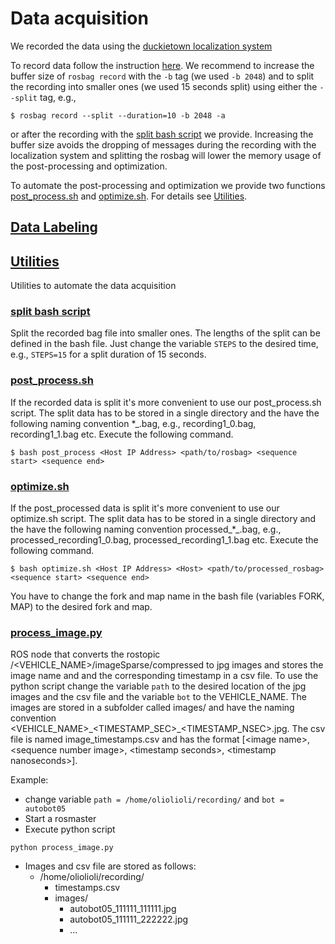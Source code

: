 # Data acquisition 

We recorded the data using the [duckietown localization system](https://docs.duckietown.org/daffy/opmanual_autolab/out/autolab_localization.html)

To record data follow the instruction [here](https://docs.duckietown.org/daffy/opmanual_autolab/out/localization_demo.html). We recommend to increase the buffer size of `rosbag record` with the `-b` tag (we used `-b 2048`) and to split the recording into smaller ones (we used 15 seconds split) using either the `--split` tag, e.g.,

```
$ rosbag record --split --duration=10 -b 2048 -a
```

or after the recording with the [split bash script](https://github.com/duckietown-ethz/proj-lfi-ml/blob/master/data_acquisition/utils/rosbag_split.sh) we provide. Increasing the buffer size avoids the dropping of messages during the recording with the localization system and splitting the rosbag will lower the memory usage of the post-processing and optimization. 

To automate the post-processing and optimization we provide two functions [post_process.sh](https://github.com/duckietown-ethz/proj-lfi-ml/blob/master/data_acquisition/utils/post_process.sh) and [optimize.sh](https://github.com/duckietown-ethz/proj-lfi-ml/blob/master/data_acquisition/utils/optimize.sh). For details see [Utilities](https://github.com/duckietown-ethz/proj-lfi-ml/blob/master/data_acquisition/README.md#utilities).


## [Data Labeling](data_labeling)


## [Utilities](utils)

Utilities to automate the data acquisition

### [split bash script](https://github.com/duckietown-ethz/proj-lfi-ml/blob/master/data_acquisition/utils/rosbag_split.sh)
Split the recorded bag file into smaller ones. The lengths of the split can be defined in the bash file. Just change the variable `STEPS` to the desired time, e.g., `STEPS=15` for a split duration of 15 seconds.

### [post_process.sh](https://github.com/duckietown-ethz/proj-lfi-ml/blob/master/data_acquisition/utils/post_process.sh)
If the recorded data is split it's more convenient to use our post_process.sh script. The split data has to be stored in a single directory and the have the following naming convention *_<SEQUENCE NUMBER>.bag, e.g., recording1_0.bag, recording1_1.bag etc. Execute the following command.
```
$ bash post_process <Host IP Address> <path/to/rosbag> <sequence start> <sequence end>
```

### [optimize.sh](https://github.com/duckietown-ethz/proj-lfi-ml/blob/master/data_acquisition/utils/optimize.sh)
If the post_processed data is split it's more convenient to use our optimize.sh script. The split data has to be stored in a single directory and the have the following naming convention processed_*_<SEQUENCE NUMBER>.bag, e.g., processed_recording1_0.bag, processed_recording1_1.bag etc. Execute the following command.

```
$ bash optimize.sh <Host IP Address> <Host> <path/to/processed_rosbag> <sequence start> <sequence end>
```
You have to change the fork and map name in the bash file (variables FORK, MAP) to the desired fork and map.


### [process_image.py](https://github.com/duckietown-ethz/proj-lfi-ml/blob/master/data_acquisition/utils/process_image.py)
ROS node that converts the rostopic /<VEHICLE_NAME>/imageSparse/compressed to jpg images and stores the image name and and the corresponding timestamp in a csv file. To use the python script change the variable `path` to the desired location of the jpg images and the csv file and the variable `bot` to the VEHICLE_NAME. The images are stored in a subfolder called images/ and have the naming convention \<VEHICLE_NAME\>\_\<TIMESTAMP_SEC\>\_\<TIMESTAMP_NSEC\>.jpg. The csv file is named image_timestamps.csv and has the format \[\<image name\>, \<sequence number image\>, \<timestamp seconds\>, \<timestamp nanoseconds\>\].

Example:
* change variable `path = /home/oliolioli/recording/` and `bot = autobot05`
* Start a rosmaster
* Execute python script 
```
python process_image.py
```
* Images and csv file are stored as follows:
    + /home/oliolioli/recording/
        + timestamps.csv
        + images/
            + autobot05_111111_111111.jpg
            + autobot05_111111_222222.jpg
            + ...









